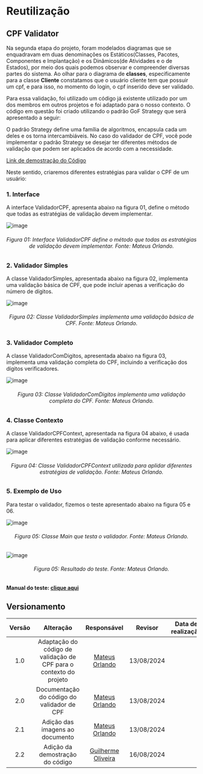 # Reutilização

## CPF Validator

Na segunda etapa do projeto, foram modelados diagramas que se enquadravam em duas denominações os Estáticos(Classes, Pacotes, Componentes e Implantação) e os Dinâmicos(de Atividades e o de Estados), por meio dos quais podemos observar e compreender diversas partes do sistema. Ao olhar para o diagrama de **classes**, especificamente para a classe **Cliente** constatamos que o usuário cliente tem que possuir um cpf, e para isso, no momento do login, o cpf inserido deve ser validado.

Para essa validação, foi utilizado um código já existente utilizado por um dos membros em outros projetos e foi adaptado para o nosso contexto. O código em questão foi criado utilizando o padrão GoF Strategy que será apresentado a seguir:

O padrão Strategy define uma família de algoritmos, encapsula cada um deles e os torna intercambiáveis. No caso do validador de CPF, você pode implementar o padrão Strategy se desejar ter diferentes métodos de validação que podem ser aplicados de acordo com a necessidade.

[Link de demostração do Código](https://youtu.be/btA0GWhXC6Q)

Neste sentido, criaremos diferentes estratégias para validar o CPF de um usuário:

### 1. Interface

A interface ValidadorCPF, apresenta abaixo na figura 01, define o método que todas as estratégias de validação devem implementar.

![image](https://github.com/user-attachments/assets/b88ac0ea-9656-4b36-8dce-c44ac3521add)

<h6 align = "center">Figura 01: Interface ValidadorCPF define o método que todas as estratégias de validação devem implementar. Fonte: Mateus Orlando.</h6>

### 2. Validador Simples

A classe ValidadorSimples, apresentada abaixo na figura 02, implementa uma validação básica de CPF, que pode incluir apenas a verificação do número de dígitos.

![image](https://github.com/user-attachments/assets/18ea38e4-8227-40aa-9ab8-7f7135755c6c)

<h6 align = "center">Figura 02: Classe ValidadorSimples implementa uma validação básica de CPF. Fonte: Mateus Orlando.</h6>

### 3. Validador Completo

A classe ValidadorComDigitos, apresentada abaixo na figura 03, implementa uma validação completa do CPF, incluindo a verificação dos dígitos verificadores.

![image](https://github.com/user-attachments/assets/7dbe38ec-e8a6-47b6-aaee-838c15ca4b07)

<h6 align = "center">Figura 03: Classe ValidadorComDigitos implementa uma validação completa do CPF. Fonte: Mateus Orlando.</h6>

### 4. Classe Contexto

A classe ValidadorCPFContext, apresentada na figura 04 abaixo, é usada para aplicar diferentes estratégias de validação conforme necessário.

![image](https://github.com/user-attachments/assets/b6313918-385a-4421-8713-eec67d7f39e3)

<h6 align = "center">Figura 04: Classe ValidadorCPFContext utilizada para aplidar diferentes estratégias de validação. Fonte: Mateus Orlando.</h6>

### 5. Exemplo de Uso

Para testar o validador, fizemos o teste apresentado abaixo na figura 05 e 06.

![image](https://github.com/user-attachments/assets/9746cb35-3937-482b-8398-69ef4a564d9d)

<h6 align = "center">Figura 05: Classe Main que testa o validador. Fonte: Mateus Orlando.</h6>

![image](https://github.com/user-attachments/assets/211ddb21-dec7-4af0-b981-be3947ffba9e)


<h6 align = "center">Figura 05: Resultado do teste. Fonte: Mateus Orlando.</h6>

**Manual do teste: [clique aqui](https://github.com/UnBArqDsw2024-1/2024.1_G7_My_Market/blob/reutilizacaoMateus/docs/ArquiteturaReutilizacao/cpfValidador/comoRodar.md)**

## Versionamento

| Versão | Alteração |  Responsável  | Revisor | Data de realização |
| :------: | :---: | :-----: | :----: | :----: |
| 1.0   | Adaptação do código de validação de CPF para o contexto do projeto  | [Mateus Orlando](https://github.com/MateusPy) | 13/08/2024 |
| 2.0   | Documentação do código do validador de CPF  | [Mateus Orlando](https://github.com/MateusPy) | 13/08/2024 |
| 2.1   | Adição das imagens ao documento  | [Mateus Orlando](https://github.com/MateusPy) | 13/08/2024 |
| 2.2   | Adição da demostração do código  | [Guilherme Oliveira](https://github.com/GG555-13) | 16/08/2024 |
